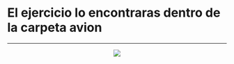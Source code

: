 <h1> El ejercicio lo encontraras dentro de la carpeta avion</h1>
<hr size="5">
<div align="center">
  <img src="https://soyformador.net/wp-content/uploads/2022/06/IFCD064PO-iniciacion-programacion-java.jpg" talt="imagen">
</div>
